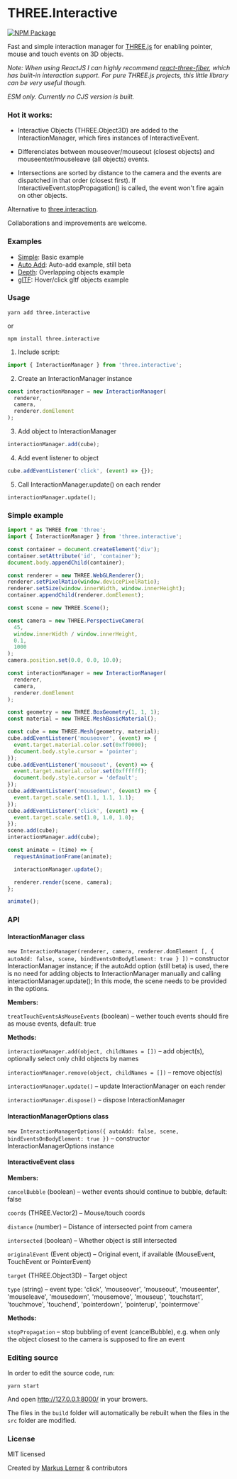 # THREE.Interactive

[![NPM Package](https://img.shields.io/npm/v/three.interactive.svg?style=flat)](https://www.npmjs.com/package/three.interactive)

Fast and simple interaction manager for [THREE.js](https://github.com/mrdoob/three.js/) for enabling pointer, mouse and touch events on 3D objects.

_Note: When using ReactJS I can highly recommend [react-three-fiber](https://github.com/pmndrs/react-three-fiber), which has built-in interaction support. For pure THREE.js projects, this little library can be very useful though._

_ESM only. Currently no CJS version is built._

### Hot it works:

- Interactive Objects (THREE.Object3D) are added to the InteractionManager, which fires instances of InteractiveEvent.

- Differenciates between mouseover/mouseout (closest objects) and mouseenter/mouseleave (all objects) events.

- Intersections are sorted by distance to the camera and the events are dispatched in that order (closest first). If InteractiveEvent.stopPropagation() is called, the event won't fire again on other objects.

Alternative to [three.interaction](https://github.com/jasonChen1982/three.interaction.js).

Collaborations and improvements are welcome.

### Examples

- [Simple](https://dev.markuslerner.com/three.interactive/examples/simple.html): Basic example
- [Auto Add](https://dev.markuslerner.com/three.interactive/examples/auto-add.html): Auto-add example, still beta
- [Depth](https://dev.markuslerner.com/three.interactive/examples/depth.html): Overlapping objects example
- [glTF](https://dev.markuslerner.com/three.interactive/examples/gltf.html): Hover/click gltf objects example

### Usage

```console
yarn add three.interactive
```

or

```console
npm install three.interactive
```

1. Include script:

```js
import { InteractionManager } from 'three.interactive';
```

2. Create an InteractionManager instance

```js
const interactionManager = new InteractionManager(
  renderer,
  camera,
  renderer.domElement
);
```

3. Add object to InteractionManager

```js
interactionManager.add(cube);
```

4. Add event listener to object

```js
cube.addEventListener('click', (event) => {});
```

5. Call InteractionManager.update() on each render

```jsjs
interactionManager.update();
```

### Simple example

```js
import * as THREE from 'three';
import { InteractionManager } from 'three.interactive';

const container = document.createElement('div');
container.setAttribute('id', 'container');
document.body.appendChild(container);

const renderer = new THREE.WebGLRenderer();
renderer.setPixelRatio(window.devicePixelRatio);
renderer.setSize(window.innerWidth, window.innerHeight);
container.appendChild(renderer.domElement);

const scene = new THREE.Scene();

const camera = new THREE.PerspectiveCamera(
  45,
  window.innerWidth / window.innerHeight,
  0.1,
  1000
);
camera.position.set(0.0, 0.0, 10.0);

const interactionManager = new InteractionManager(
  renderer,
  camera,
  renderer.domElement
);

const geometry = new THREE.BoxGeometry(1, 1, 1);
const material = new THREE.MeshBasicMaterial();

const cube = new THREE.Mesh(geometry, material);
cube.addEventListener('mouseover', (event) => {
  event.target.material.color.set(0xff0000);
  document.body.style.cursor = 'pointer';
});
cube.addEventListener('mouseout', (event) => {
  event.target.material.color.set(0xffffff);
  document.body.style.cursor = 'default';
});
cube.addEventListener('mousedown', (event) => {
  event.target.scale.set(1.1, 1.1, 1.1);
});
cube.addEventListener('click', (event) => {
  event.target.scale.set(1.0, 1.0, 1.0);
});
scene.add(cube);
interactionManager.add(cube);

const animate = (time) => {
  requestAnimationFrame(animate);

  interactionManager.update();

  renderer.render(scene, camera);
};

animate();
```

### API

#### InteractionManager class

`new InteractionManager(renderer, camera, renderer.domElement [, { autoAdd: false, scene, bindEventsOnBodyElement: true } ])` – constructor InteractionManager instance; if the autoAdd option (still beta) is used, there is no need for adding objects to InteractionManager manually and calling interactionManager.update(); In this mode, the scene needs to be provided in the options.

**Members:**

`treatTouchEventsAsMouseEvents` (boolean) – wether touch events should fire as mouse events, default: true

**Methods:**

`interactionManager.add(object, childNames = [])` – add object(s), optionally select only child objects by names

`interactionManager.remove(object, childNames = [])` – remove object(s)

`interactionManager.update()` – update InteractionManager on each render

`interactionManager.dispose()` – dispose InteractionManager

#### InteractionManagerOptions class

`new InteractionManagerOptions({ autoAdd: false, scene, bindEventsOnBodyElement: true })` – constructor InteractionManagerOptions instance

#### InteractiveEvent class

**Members:**

`cancelBubble` (boolean) – wether events should continue to bubble, default: false

`coords` (THREE.Vector2) – Mouse/touch coords

`distance` (number) – Distance of intersected point from camera

`intersected` (boolean) – Whether object is still intersected

`originalEvent` (Event object) – Original event, if available (MouseEvent, TouchEvent or PointerEvent)

`target` (THREE.Object3D) – Target object

`type` (string) – event type: 'click', 'mouseover', 'mouseout', 'mouseenter', 'mouseleave', 'mousedown', 'mousemove', 'mouseup', 'touchstart', 'touchmove', 'touchend', 'pointerdown', 'pointerup', 'pointermove'

**Methods:**

`stopPropagation` – stop bubbling of event (cancelBubble), e.g. when only the object closest to the camera is supposed to fire an event

### Editing source

In order to edit the source code, run:

```console
yarn start
```

And open http://127.0.0.1:8000/ in your browers.

The files in the `build` folder will automatically be rebuilt when the files in the `src` folder are modified.

### License

MIT licensed

Created by [Markus Lerner](http://www.markuslerner.com) & contributors
